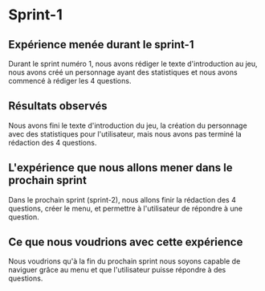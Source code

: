 

# Sprint-1

## Expérience menée durant le sprint-1

Durant le sprint numéro 1, nous avons rédiger le texte d'introduction au jeu, nous avons créé un personnage ayant des statistiques et nous avons commencé à rédiger les 4 questions.


## Résultats observés

Nous avons fini le texte d'introduction du jeu, la création du personnage avec des statistiques pour l'utilisateur, mais nous avons pas terminé la rédaction des 4 questions.

## L'expérience que nous allons mener dans le prochain sprint

Dans le prochain sprint (sprint-2), nous allons finir la rédaction des 4 questions, créer le menu, et permettre à l'utilisateur de répondre à une question.

## Ce que nous voudrions avec cette expérience

Nous voudrions qu'à la fin du prochain sprint nous soyons capable de naviguer grâce au menu et que l'utilisateur puisse répondre à des questions.

